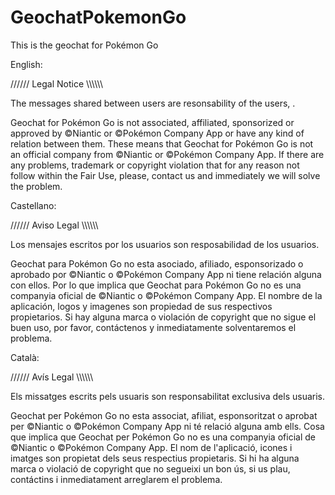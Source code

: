 # GeochatPokemonGo
This is the geochat for Pokémon Go

English:

////// Legal Notice \\\\\\\\\\\\

The messages shared between users are resonsability of the users, .

Geochat for Pokémon Go is not associated, affiliated, sponsorized or approved by ©Niantic or ©Pokémon Company App or have any kind of relation between them. These means that Geochat for Pokémon Go is not an official company from ©Niantic or ©Pokémon Company App. If there are any problems, trademark or copyright violation that for any reason not follow within the Fair Use, please, contact us and immediately we will solve the problem.


Castellano:

////// Aviso Legal \\\\\\\\\\\\

Los mensajes escritos por los usuarios son resposabilidad de los usuarios.

Geochat para Pokémon Go no esta asociado, afiliado, esponsorizado o aprobado por ©Niantic o ©Pokémon Company App ni tiene relación alguna con ellos. Por lo que implica que Geochat para Pokémon Go no es una companyia oficial de ©Niantic o ©Pokémon Company App. El nombre de la aplicación, logos y imagenes son propiedad de sus respectivos propietarios. Si hay alguna marca o violación de copyright que no sigue el buen uso, por favor, contáctenos y inmediatamente solventaremos el problema.


Català:

////// Avís Legal \\\\\\\\\\\\

Els missatges escrits pels usuaris son responsabilitat exclusiva dels usuaris.

Geochat per Pokémon Go no esta associat, afiliat, esponsoritzat o aprobat per ©Niantic o ©Pokémon Company App ni té relació alguna amb ells. Cosa que implica que Geochat per Pokémon Go no es una companyia oficial de ©Niantic o ©Pokémon Company App. El nom de l'aplicació, icones i imatges son propietat dels seus respectius propietaris. Si hi ha alguna marca o violació de copyright que no segueixi un bon ús, si us plau, contáctins i inmediatament arreglarem el problema.
